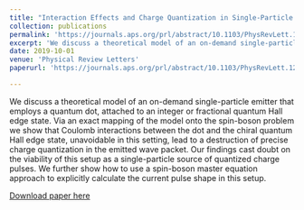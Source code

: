 ```yaml
---
title: "Interaction Effects and Charge Quantization in Single-Particle Quantum Dot Emitters"
collection: publications
permalink: 'https://journals.aps.org/prl/abstract/10.1103/PhysRevLett.122.127701'
excerpt: 'We discuss a theoretical model of an on-demand single-particle emitter that employs a quantum dot, attached to an integer or fractional quantum Hall edge state. Via an exact mapping of the model onto the spin-boson problem we show that Coulomb interactions between the dot and the chiral quantum Hall edge state, unavoidable in this setting, lead to a destruction of precise charge quantization in the emitted wave packet. Our findings cast doubt on the viability of this setup as a single-particle source of quantized charge pulses. We further show how to use a spin-boson master equation approach to explicitly calculate the current pulse shape in this setup.'
date: 2019-10-01
venue: 'Physical Review Letters'
paperurl: 'https://journals.aps.org/prl/abstract/10.1103/PhysRevLett.122.127701'

---
```

We discuss a theoretical model of an on-demand single-particle emitter that employs a quantum dot, attached to an integer or fractional quantum Hall edge state. Via an exact mapping of the model onto the spin-boson problem we show that Coulomb interactions between the dot and the chiral quantum Hall edge state, unavoidable in this setting, lead to a destruction of precise charge quantization in the emitted wave packet. Our findings cast doubt on the viability of this setup as a single-particle source of quantized charge pulses. We further show how to use a spin-boson master equation approach to explicitly calculate the current pulse shape in this setup.

[Download paper here](https://journals.aps.org/prl/abstract/10.1103/PhysRevLett.122.127701)

